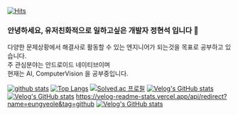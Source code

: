 [![Hits](https://hits.seeyoufarm.com/api/count/incr/badge.svg?url=https%3A%2F%2Fgithub.com%2Fhyuns66&count_bg=%2379C83D&title_bg=%23555555&icon=&icon_color=%23E7E7E7&title=hits&edge_flat=false)](https://hits.seeyoufarm.com)
### 안녕하세요, 유저친화적으로 일하고싶은 개발자 정현석 입니다 👋
다양한 문제상황에서 해결사로 활동할 수 있는 엔지니어가 되는것을 목표로 공부하고 있습니다.  
주 관심분야는 안드로이드 네이티브이며  
현재는 AI, ComputerVision 을 공부중입니다.   

<!--
**hyuns66/hyuns66** is a ✨ _special_ ✨ repository because its `README.md` (this file) appears on your GitHub profile.

Here are some ideas to get you started:


- 🔭 I’m currently working on ...
- 🌱 I’m currently learning ...
- 👯 I’m looking to collaborate on ...
- 🤔 I’m looking for help with ...
- 💬 Ask me about ...
- 📫 How to reach me: ...
- 😄 Pronouns: ...
- ⚡ Fun fact: ...
-->

[![github stats](https://github-readme-stats.vercel.app/api?username=hyuns66&show_icons=true&hide_border=true&theme=tokyonight)](https://github.com/hyuns66)
[![Top Langs](https://github-readme-stats.vercel.app/api/top-langs/?username=hyuns66&layout=compact)](https://github.com/hyuns66)
[![Solved.ac 프로필](http://mazassumnida.wtf/api/v2/generate_badge?boj=hyuns6677)](https://solved.ac/hyuns6677)
[![Velog's GitHub stats](https://velog-readme-stats.vercel.app/api?name=renovatio_hyuns&color=dark)](https://github.com/renovatio_hyuns/velog-readme-stats)
[![Velog's GitHub stats](https://velog-readme-2.vercel.app/api/badge-stats?color=dark&name=renovatio_hyuns)](https://velog-readme-stats.vercel.app/api/redirect?name=renovatio_hyuns&tag=android)
https://velog-readme-stats.vercel.app/api/redirect?name=eungyeole&tag=github
[![Velog's GitHub stats](https://velog-readme-stats.vercel.app/api/redirect?name=eungyeole&tag=github)](https://velog-readme-stats.vercel.app/api/redirect?name=renovatio_hyuns&tag=android)
